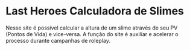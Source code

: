 # Last Heroes Calculadora de Slimes

Nesse site é possível calcular a altura de um slime através de seu PV (Pontos de Vida) e vice-versa.
A função do site é auxiliar e acelerar o processo durante campanhas de roleplay.
